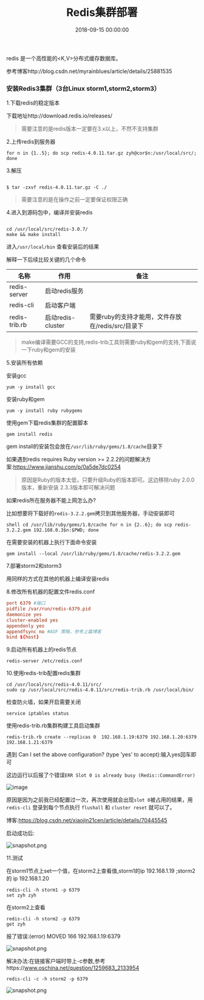 ﻿---
layout: post
title: Redis集群部署
date: 2018-09-15 00:00:00
categories: 后端
tags: Redis
---

redis 是一个高性能的<K,V>分布式缓存数据库。

参考博客http://blog.csdn.net/myrainblues/article/details/25881535

### 安装Redis3集群（3台Linux storm1,storm2,storm3）

1.下载redis的稳定版本

下载地址http://download.redis.io/releases/

> 需要注意的是redis版本一定要在3.x以上，不然不支持集群

2.上传redis到服务器

```shell 
for n in {1..5}; do scp redis-4.0.11.tar.gz zyh@cor$n:/usr/local/src/; done
```

3.解压

```shell

$ tar -zxvf redis-4.0.11.tar.gz -C ./

```

> 需要注意的是在操作之前一定要保证权限正确

4.进入到源码包中，编译并安装redis

```shell

cd /usr/local/src/redis-3.0.7/
make && make install
```

进入``/usr/local/bin`` 查看安装后的结果

解释一下后续比较关键的几个命令

名称|作用|备注
---|---|---
redis-server | 启动redis服务
redis-cli | 启动客户端
redis-trib.rb | 启动redis-cluster | 需要ruby的支持才能用，文件存放在/redis/src/目录下

> make编译需要GCC的支持,redis-trib工具则需要ruby和gem的支持,下面说一下ruby和gem的安装

5.安装所有依赖

安装gcc

```shell
yum -y install gcc
```

安装ruby和gem

```shell
yum -y install ruby rubygems
```

使用gem下载redis集群的配置脚本

```shell
gem install redis
```

gem install的安装包会放在``/usr/lib/ruby/gems/1.8/cache``目录下

如果遇到redis requires Ruby version >= 2.2.2的问题解决方案:https://www.jianshu.com/p/0a5de7dc0254

> 原因是Ruby的版本太低，只要升级Ruby的版本即可。这边移除ruby 2.0.0版本，重新安装 2.3.3版本即可解决问题

如果redis所在服务器不能上网怎么办?

比如想要将下载好的``redis-3.2.2.gem``拷贝到其他服务器，手动安装即可

``shell
cd /usr/lib/ruby/gems/1.8/cache
for n in {2..6}; do scp redis-3.2.2.gem 192.168.0.3$n:$PWD; done
``

在需要安装的机器上执行下面命令安装

```shell
gem install --local /usr/lib/ruby/gems/1.8/cache/redis-3.2.2.gem
```

7.部署storm2和storm3

用同样的方式在其他的机器上编译安装redis

8.修改所有机器的配置文件redis.conf

```conf
port 6379 #端口
pidfile /var/run/redis-6379.pid 
daemonize yes
cluster-enabled yes
appendonly yes
appendfsync no #AOF 策略，参考上篇博客
bind ${host}
```

9.启动所有机器上的redis节点

```shell
redis-server /etc/redis.conf
```

10.使用redis-trib配置redis集群

```shell
cd /usr/local/src/redis-4.0.11/src/
sudo cp /usr/local/src/redis-4.0.11/src/redis-trib.rb /usr/local/bin/
```

检查防火墙，如果开启需要关闭

```shell
service iptables status
```

使用redis-trib.rb集群构建工具启动集群

```shell
redis-trib.rb create --replicas 0  192.168.1.19:6379 192.168.1.20:6379 192.168.1.21:6379
```

遇到 Can I set the above configuration? (type 'yes' to accept):输入yes回车即可

这边运行以后报了个错误``ERR Slot 0 is already busy (Redis::CommandError)``

![image](http://ww1.sinaimg.cn/large/0066vfZIgy1fva7lnw930j30s705fq54.jpg)

原因是因为之前我已经配置过一次，再次使用就会出现``slot 0``被占用的结果，用``redis-cli`` 登录到每个节点执行  ``flushall``  和 ``cluster reset``  就可以了。

博客:https://blog.csdn.net/xiaojin21cen/article/details/70445545

启动成功后:

![snapshot.png](https://i.loli.net/2018/12/02/5c033cda85ac2.png)

11.测试

在storm1节点上set一个值，在storm2上查看值,storm1的ip 192.168.1.19 ;storm2的 ip 192.168.1.20

```shell
redis-cli -h storm1 -p 6379
set zyh zyh
```

在storm2上查看

```shell
redis-cli -h storm2 -p 6379
get zyh
```

报了错误:(error) MOVED 166 192.168.1.19:6379

![snapshot.png](https://i.loli.net/2018/12/02/5c033dbda6c1c.png)

解决办法:在链接客户端时带上-c参数,参考https://www.oschina.net/question/1259683_2133954

```shell
redis-cli -c -h storm2 -p 6379
```

![snapshot.png](https://i.loli.net/2018/12/02/5c0344e7ce059.png)